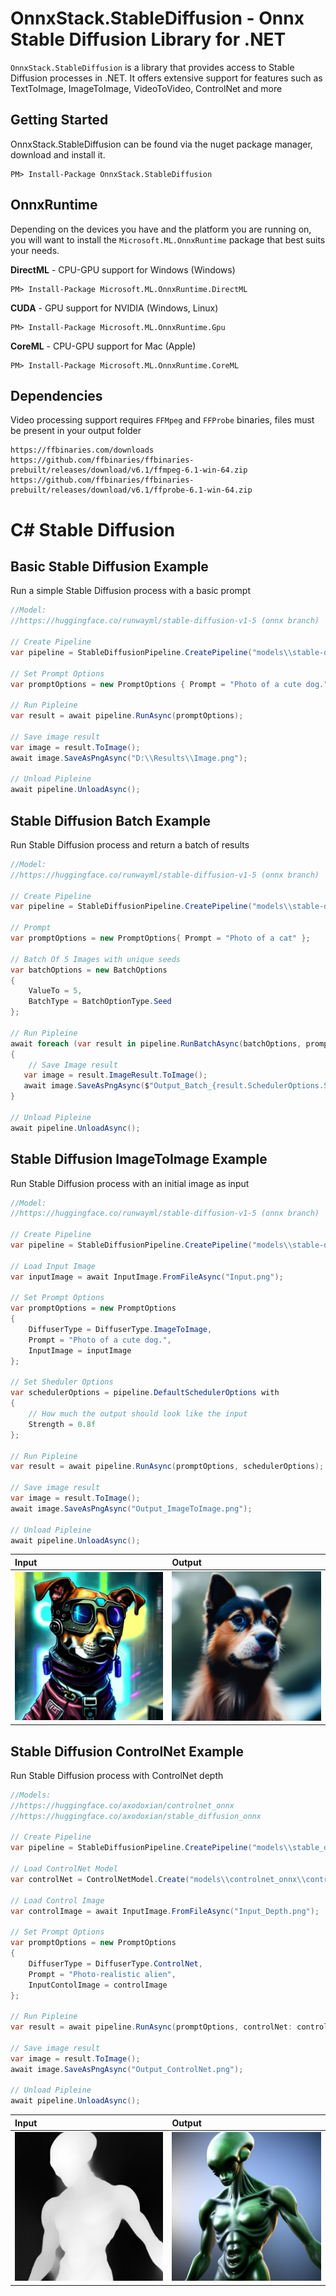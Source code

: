 ﻿# OnnxStack.StableDiffusion - Onnx Stable Diffusion Library for .NET

`OnnxStack.StableDiffusion` is a library that provides access to Stable Diffusion processes in .NET. 
It offers extensive support for features such as TextToImage, ImageToImage, VideoToVideo, ControlNet and more

## Getting Started

OnnxStack.StableDiffusion can be found via the nuget package manager, download and install it.
```
PM> Install-Package OnnxStack.StableDiffusion
```

## OnnxRuntime
Depending on the devices you have and the platform you are running on, you will want to install the `Microsoft.ML.OnnxRuntime` package that best suits your needs.

**DirectML** - CPU-GPU support for Windows (Windows)
```
PM> Install-Package Microsoft.ML.OnnxRuntime.DirectML
```

**CUDA** - GPU support for NVIDIA (Windows, Linux)
```
PM> Install-Package Microsoft.ML.OnnxRuntime.Gpu
```

**CoreML** - CPU-GPU support for Mac (Apple)
```
PM> Install-Package Microsoft.ML.OnnxRuntime.CoreML
```


## Dependencies
Video processing support requires `FFMpeg` and `FFProbe` binaries, files must be present in your output folder
```
https://ffbinaries.com/downloads
https://github.com/ffbinaries/ffbinaries-prebuilt/releases/download/v6.1/ffmpeg-6.1-win-64.zip
https://github.com/ffbinaries/ffbinaries-prebuilt/releases/download/v6.1/ffprobe-6.1-win-64.zip
```


# C# Stable Diffusion

## Basic Stable Diffusion Example
Run a simple Stable Diffusion process with a basic prompt
```csharp
//Model: 
//https://huggingface.co/runwayml/stable-diffusion-v1-5 (onnx branch)

// Create Pipeline
var pipeline = StableDiffusionPipeline.CreatePipeline("models\\stable-diffusion-v1-5");

// Set Prompt Options
var promptOptions = new PromptOptions { Prompt = "Photo of a cute dog." };

// Run Pipleine
var result = await pipeline.RunAsync(promptOptions);

// Save image result
var image = result.ToImage();
await image.SaveAsPngAsync("D:\\Results\\Image.png");

// Unload Pipleine
await pipeline.UnloadAsync();
```

## Stable Diffusion Batch Example
Run Stable Diffusion process and return a batch of results
```csharp
//Model: 
//https://huggingface.co/runwayml/stable-diffusion-v1-5 (onnx branch)

// Create Pipeline
var pipeline = StableDiffusionPipeline.CreatePipeline("models\\stable-diffusion-v1-5");

// Prompt
var promptOptions = new PromptOptions{ Prompt = "Photo of a cat" };

// Batch Of 5 Images with unique seeds
var batchOptions = new BatchOptions
{
    ValueTo = 5,
    BatchType = BatchOptionType.Seed
};

// Run Pipleine
await foreach (var result in pipeline.RunBatchAsync(batchOptions, promptOptions))
{
    // Save Image result
   var image = result.ImageResult.ToImage();
   await image.SaveAsPngAsync($"Output_Batch_{result.SchedulerOptions.Seed}.png");
}

// Unload Pipleine
await pipeline.UnloadAsync();

```



## Stable Diffusion ImageToImage Example
Run Stable Diffusion process with an initial image as input
```csharp
//Model: 
//https://huggingface.co/runwayml/stable-diffusion-v1-5 (onnx branch)

// Create Pipeline
var pipeline = StableDiffusionPipeline.CreatePipeline("models\\stable-diffusion-v1-5");

// Load Input Image
var inputImage = await InputImage.FromFileAsync("Input.png");

// Set Prompt Options
var promptOptions = new PromptOptions
{
    DiffuserType = DiffuserType.ImageToImage,
    Prompt = "Photo of a cute dog.",
    InputImage = inputImage
};

// Set Sheduler Options
var schedulerOptions = pipeline.DefaultSchedulerOptions with
{
    // How much the output should look like the input
    Strength = 0.8f 
};

// Run Pipleine
var result = await pipeline.RunAsync(promptOptions, schedulerOptions);

// Save image result
var image = result.ToImage();
await image.SaveAsPngAsync("Output_ImageToImage.png");

// Unload Pipleine
await pipeline.UnloadAsync();
```
| Input  | Output |
| :--- | :--- |
<img src="../Assets/Samples/Input.png" width="256"/> | <img src="../Assets/Samples/Output_ImageToImage.png" width="256"/>


## Stable Diffusion ControlNet Example
Run Stable Diffusion process with ControlNet depth
```csharp
//Models: 
//https://huggingface.co/axodoxian/controlnet_onnx
//https://huggingface.co/axodoxian/stable_diffusion_onnx

// Create Pipeline
var pipeline = StableDiffusionPipeline.CreatePipeline("models\\stable_diffusion_onnx", ModelType.ControlNet);

// Load ControlNet Model
var controlNet = ControlNetModel.Create("models\\controlnet_onnx\\controlnet\\depth.onnx");

// Load Control Image
var controlImage = await InputImage.FromFileAsync("Input_Depth.png");

// Set Prompt Options
var promptOptions = new PromptOptions
{
    DiffuserType = DiffuserType.ControlNet,
    Prompt = "Photo-realistic alien",
    InputContolImage = controlImage
};

// Run Pipleine
var result = await pipeline.RunAsync(promptOptions, controlNet: controlNet);

// Save image result
var image = result.ToImage();
await image.SaveAsPngAsync("Output_ControlNet.png");

// Unload Pipleine
await pipeline.UnloadAsync();
```
| Input  | Output |
| :--- | :--- |
<img src="../Assets/Samples/Input_Depth.png" width="256"/> | <img src="../Assets/Samples/Output_ControlNet.png" width="256"/>
